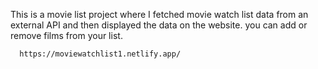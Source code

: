  This is a movie list project where I fetched movie watch list data from an external API and then displayed the data on the website. you can add or remove films from your list.                                                 
                   
      https://moviewatchlist1.netlify.app/     
 
